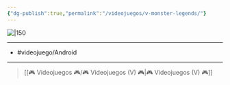 ```yaml
---
{"dg-publish":true,"permalink":"/videojuegos/v-monster-legends/"}
---
```



![|150](https://images.igdb.com/igdb/image/upload/t_cover_big/co2ssg.jpg)

---

- #videojuego/Android 

---

> [[🎮 Videojuegos 🎮/🎮 Videojuegos (V) 🎮\|🎮 Videojuegos (V) 🎮]]